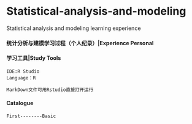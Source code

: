 # Statistical-analysis-and-modeling
Statistical analysis and modeling learning experience


#### 统计分析与建模学习过程（个人纪录）|Experience Personal

#### 学习工具|Study Tools
```
IDE:R Studio
Language：R
```

```
MarkDown文件可用Rstudio直接打开运行
```

#### Catalogue
```
First--------Basic
```
